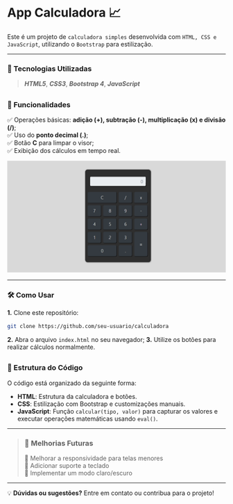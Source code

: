 # App Calculadora 📈
Este é um projeto de ```calculadora simples``` desenvolvida com ```HTML, CSS e JavaScript```, utilizando o ```Bootstrap``` para estilização.

<hr>

### 🚀 Tecnologias Utilizadas
>***HTML5***, ***CSS3***, ***Bootstrap 4***, ***JavaScript***

##

### 📌 Funcionalidades
✅ Operações básicas: **adição (+), subtração (-), multiplicação (x) e divisão (/)**;  
✅ Uso do **ponto decimal (.)**;  
✅ Botão **C** para limpar o visor;  
✅ Exibição dos cálculos em tempo real.

![Imagem da calculadora](images/screenshot.png)

<hr>

### 🛠️ Como Usar
**1.** Clone este repositório:
   ```sh
   git clone https://github.com/seu-usuario/calculadora
   ```
**2.** Abra o arquivo `index.html` no seu navegador;
**3.** Utilize os botões para realizar cálculos normalmente.

##

### 📝 Estrutura do Código
O código está organizado da seguinte forma:
- **HTML**: Estrutura da calculadora e botões.
- **CSS**: Estilização com Bootstrap e customizações manuais.
- **JavaScript**: Função `calcular(tipo, valor)` para capturar os valores e executar operações matemáticas usando `eval()`.

---

>### 📌 Melhorias Futuras
>🔹 Melhorar a responsividade para telas menores  
>🔹 Adicionar suporte a teclado  
>🔹 Implementar um modo claro/escuro

---

💡 **Dúvidas ou sugestões?** Entre em contato ou contribua para o projeto!
